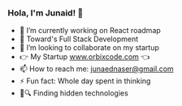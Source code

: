 ### Hola, I'm Junaid! 👋



- 🔭 I’m currently working on React roadmap
- 🌱 Toward's Full Stack Development
- 👯 I’m looking to collaborate on my startup
- 👉 My Startup www.orbixcode.com 👈 
- 📫 How to reach me: junaednaser@gmail.com
- ⚡ Fun fact: Whole day spent in thinking
- 🚀🔍 Finding hidden technologies

